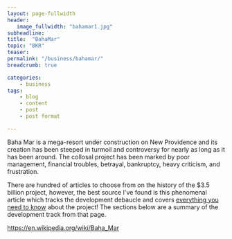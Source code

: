 ```yaml
---
layout: page-fullwidth
header:
   image_fullwidth: "bahamar1.jpg"
subheadline:
title:  "BahaMar"
topic: "BKR"
teaser: 
permalink: "/business/bahamar/"
breadcrumb: true

categories:
    - business
tags:
    - blog
    - content
    - post
    - post format

---
```

Baha Mar is a mega-resort under construction on New Providence and its creation has been steeped in turmoil and controversy for nearly as long as it has been around. The collosal project has been marked by poor management, financial troubles, betrayal, bankruptcy, heavy criticism, and frustration.

There are hundred of articles to choose from on the history of the $3.5 billion project, however, the best source I've found is this phenomenal article which tracks the development debaucle and covers [everything you need to know][1] about the project! The sections below are a summary of the development track from that page.

[1]: http://www.hotelnewsnow.com/Articles/27571/Tracking-Baha-Mars-development-trek

https://en.wikipedia.org/wiki/Baha_Mar